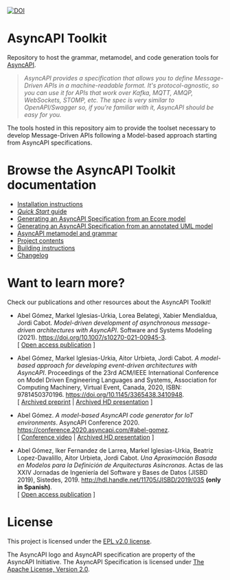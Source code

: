 [![DOI](https://zenodo.org/badge/DOI/10.5281/zenodo.6417533.svg)](https://doi.org/10.5281/zenodo.6417533)

# AsyncAPI Toolkit
Repository to host the grammar, metamodel, and code generation tools for [AsyncAPI](https://www.asyncapi.com). 

> _AsyncAPI provides a specification that allows you to define Message-Driven APIs in a machine-readable format. It's protocol-agnostic, so you can use it for APIs that work over Kafka, MQTT, AMQP, WebSockets, STOMP, etc. The spec is very similar to OpenAPI/Swagger so, if you're familiar with it, AsyncAPI should be easy for you._

The tools hosted in this repository aim to provide the toolset necessary to develop Message-Driven APIs following a Model-based approach starting from AsyncAPI specifications.

# Browse the AsyncAPI Toolkit documentation

* [Installation instructions](doc/Installation.md)
* [_Quick Start_ guide](doc/QuickStart.md)
* [Generating an AsyncAPI Specification from an Ecore model](doc/AsyncApiFromEcore.md)
* [Generating an AsyncAPI Specification from an annotated UML model](doc/AsyncApiFromUml.md)
* [AsyncAPI metamodel and grammar](doc/MetamodelAndGrammar.md)
* [Project contents](doc/Contents.md)
* [Building instructions](doc/Building.md)
* [Changelog](doc/Changelog.md)

# Want to learn more?

Check our publications and other resources about the AsyncAPI Toolkit!

* Abel Gómez, Markel Iglesias-Urkia, Lorea Belategi, Xabier Mendialdua, Jordi Cabot. _Model-driven development of asynchronous message-driven architectures with AsyncAPI_. Software and Systems Modeling (2021). https://doi.org/10.1007/s10270-021-00945-3. <br/>
[ [Open access publication](https://doi.org/10.1007/s10270-021-00945-3) ]

* Abel Gómez, Markel Iglesias-Urkia, Aitor Urbieta, Jordi Cabot. _A model-based approach for developing event-driven architectures with AsyncAPI_. Proceedings of the 23rd ACM/IEEE International Conference on Model Driven Engineering Languages and Systems, Association for Computing Machinery, Virtual Event, Canada, 2020, ISBN: 9781450370196. https://doi.org/10.1145/3365438.3410948. <br/>
[ [Archived preprint](https://abel.gomez.llana.me/wp-content/uploads/2020/10/gomez-models-2020.pdf) | [Archived HD presentation](https://www.youtube.com/watch?v=QA90H4uqfa8) ]

* Abel Gómez. _A model-based AsyncAPI code generator for IoT environments_. AsyncAPI Conference 2020. https://conference.2020.asyncapi.com/#abel-gomez. <br/>
[ [Conference video](https://youtu.be/oMSzGc5bDr4?t=3221) | [Archived HD presentation](https://www.youtube.com/watch?v=ModM3EPpFEs) ]

* Abel Gómez, Iker Fernandez de Larrea, Markel Iglesias-Urkia, Beatriz Lopez-Davalillo, Aitor Urbieta, Jordi Cabot. _Una Aproximación Basada en Modelos para la Definición de Arquitecturas Asíncronas_. Actas de las XXIV Jornadas de Ingeniería del Software y Bases de Datos (JISBD 2019), Sistedes, 2019. http://hdl.handle.net/11705/JISBD/2019/035 **(only in Spanish)**.<br/>
[ [Open access publication](http://hdl.handle.net/11705/JISBD/2019/035) ]

# License

This project is licensed under the [EPL v2.0 license](LICENSE.txt).

The AsyncAPI logo and AsyncAPI specification are property of the AsyncAPI Initiative.
The AsyncAPI Specification is licensed under [The Apache License, Version 2.0](https://www.apache.org/licenses/LICENSE-2.0.html).
